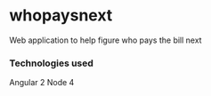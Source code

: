 # whopaysnext
Web application to help figure who pays the bill next

### Technologies used
Angular 2
Node 4
